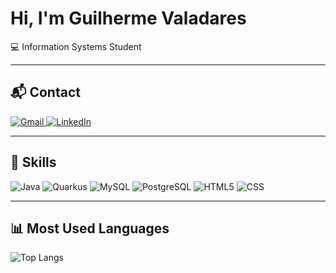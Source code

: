 # Hi, I'm Guilherme Valadares

💻 Information Systems Student

---

## 📬 Contact
<p>
  <a href="mailto:guilhermevaladares007@gmail.com">
    <img src="https://img.shields.io/badge/-Gmail-D14836?style=for-the-badge&logo=gmail&logoColor=white" alt="Gmail">
  </a>
  <a href="https://linkedin.com/in/guilhermevaladaresjalles/">
    <img src="https://img.shields.io/badge/-LinkedIn-blue?style=for-the-badge&logo=linkedin&logoColor=white" alt="LinkedIn">
  </a>
</p>

---

## 🧠 Skills
![Java](https://img.shields.io/badge/Java-ED8B00?style=for-the-badge&logo=openjdk&logoColor=white)
![Quarkus](https://img.shields.io/badge/Quarkus-4695EB?style=for-the-badge&logo=quarkus&logoColor=white)
![MySQL](https://img.shields.io/badge/MySQL-005C84?style=for-the-badge&logo=mysql&logoColor=white)
![PostgreSQL](https://img.shields.io/badge/PostgreSQL-336791?style=for-the-badge&logo=postgresql&logoColor=white)
![HTML5](https://img.shields.io/badge/HTML5-E34F26?style=for-the-badge&logo=html5&logoColor=white)
![CSS](https://img.shields.io/badge/CSS-1572B6?style=for-the-badge&logo=css3&logoColor=white)

---

## 📊 Most Used Languages
![Top Langs](https://github-readme-stats.vercel.app/api/top-langs/?username=guilherme2k24&layout=compact&theme=radical&hide_border=true)
